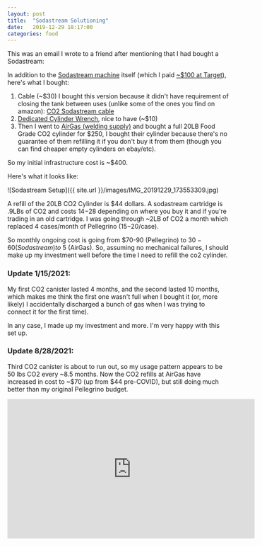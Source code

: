 ```yaml
---
layout: post
title:  "Sodastream Solutioning"
date:   2019-12-29 18:17:00
categories: food
---
```



This was an email I wrote to a friend after mentioning that I had bought a Sodastream:

In addition to the [Sodastream machine](https://sodastream.com/) itself (which I paid [~$100 at Target](https://www.target.com/c/soda-makers-carbonation/sodastream/-/N-tx3pfZr8p8q)), here's what I bought:

1. Cable (\~$30) I bought this version because it didn't have requirement of closing the tank between uses (unlike some of the ones you find on amazon): [CO2 Sodastream cable](http://news.banggood.com/u/nrd.php?p=woOR8fFW1z_18682102_2675773_-2_1&ems_l=2522012&l=qCCyBP77FFFfkjwppxxmflxv7b9gRwlqg1xmj1CAnjvg1xmjgVjtnAgLuDkgNGCnAwjugQxBnJmjyCnAg%2BrCgCxgL%3AJ_-9gLX-g2jwtg0nyujlnvnwCgJllnBBxArnBgyg._~9e~cfqCvuODCvhmnBrpw4~.ZDCvhBxDAln4nvjABHBZDCvhvnmrDv4WnFxAmnA.c..9eZDCvhljvyjrpw4%24ljvyjrpwhljCnpxAH%24ZDCvhlxwCnwC4FrwwjZBlhBAl4nvjruh%24lrm%24ZBlhnq4%24ynABh~._..%24ZBlhuurm4%24uurm%24ZBlhurm4%24lurwtrm%24ZBlhDrm4%24DBnArm%24&s=1FlhL0tw3yFynuMWN3WiBFT489U)
2. [Dedicated Cylinder Wrench](https://smile.amazon.com/gp/product/B07R63447F/ref=ppx_yo_dt_b_asin_title_o03_s00?ie=UTF8&psc=1), nice to have (~$10)
3. Then I went to [AirGas (welding supply)](https://www.airgas.com/) and bought a full 20LB Food Grade CO2 cylinder for $250, I bought their cylinder because there's no guarantee of them refilling it if you don't buy it from them (though you can find cheaper empty cylinders on ebay/etc).

So my initial infrastructure cost is ~$400.

Here's what it looks like:

![Sodastream Setup]({{ site.url }}/images/IMG_20191229_173553309.jpg)


A refill of the 20LB CO2 Cylinder is $44 dollars.
A sodastream cartridge is .9LBs of CO2 and costs $14-$28 depending on where you buy it and if you're trading in an old cartridge.
I was going through ~2LB of CO2 a month which replaced 4 cases/month of Pellegrino ($15-$20/case).

So monthly ongoing cost is going from $70-90 (Pellegrino) to $30-60 (Sodastream) to ~$5 (AirGas). So, assuming no mechanical failures, I should make up my investment well before the time I need to refill the co2 cylinder.

### Update 1/15/2021:

My first CO2 canister lasted 4 months, and the second lasted 10 months, which makes me think the first one wasn't full when I bought it (or, more likely) I accidentally discharged a bunch of gas when I was trying to connect it for the first time).

In any case, I made up my investment and more. I'm very happy with this set up.

### Update 8/28/2021:

Third CO2 canister is about to run out, so my usage pattern appears to be 50 lbs CO2 every ~8.5 months. 
Now the CO2 refills at AirGas have increased in cost to ~$70 (up from $44 pre-COVID), but still doing much better than my original Pellegrino budget.

<iframe width="560" height="315" src="https://www.youtube.com/embed/muEFD_odvUg" frameborder="0" allowfullscreen></iframe>
